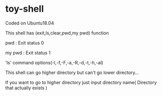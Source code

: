 # toy-shell

Coded on Ubuntu18.04

This shell has (exit,ls,clear,pwd,my pwd) function

pwd : Exit status 0

my pwd : Exit status 1

'ls' command options(-l,-f,-F,-a,-R,-d,-t,-h,-al)

This shell can go higher directory but can't go lower directory...

If you want to go to higher directory just input directory name( Directory that actually exists )
